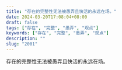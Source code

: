 ```yaml
---
title: "存在的完整性无法被愚弄且快活的永远在场。"
date: 2024-03-20T17:08:04+08:00
draft: false
tags: ["存在", "完整", "愚弄", "观点"]
keywords: ["存在", "完整", "愚弄", "观点"]
description: ""
slug: "2001"
---
```


存在的完整性无法被愚弄且快活的永远在场。
